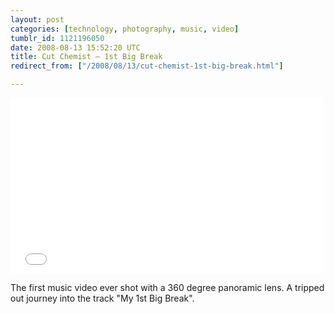 ```yaml
---
layout: post
categories: [technology, photography, music, video]
tumblr_id: 1121196050  
date: 2008-08-13 15:52:20 UTC
title: Cut Chemist – 1st Big Break
redirect_from: ["/2008/08/13/cut-chemist-1st-big-break.html"]

---
```


<object width="500" height="281"><param name="allowfullscreen" value="true" /><param name="allowscriptaccess" value="always" /><param name="movie" value="http://www.vimeo.com/moogaloop.swf?clip_id=1478602&amp;server=www.vimeo.com&amp;show_title=0&amp;show_byline=1&amp;show_portrait=0&amp;color=ff4f1f&amp;fullscreen=1" /><embed src="//www.vimeo.com/moogaloop.swf?clip_id=1478602&amp;server=www.vimeo.com&amp;show_title=0&amp;show_byline=1&amp;show_portrait=0&amp;color=ff4f1f&amp;fullscreen=1" type="application/x-shockwave-flash" allowfullscreen="true" allowscriptaccess="always" width="500" height="281"></embed></object>

The first music video ever shot with a 360 degree panoramic lens. A tripped out journey into the track "My 1st Big Break".
